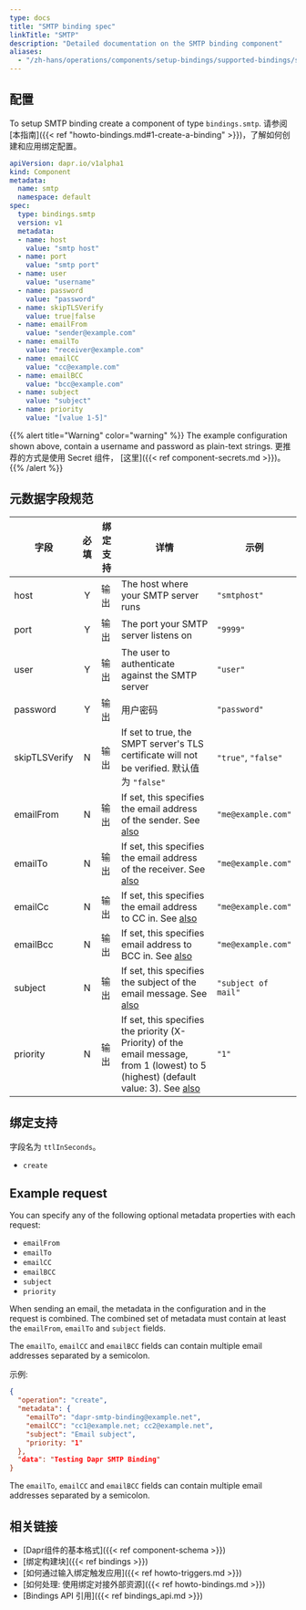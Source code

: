 ```yaml
---
type: docs
title: "SMTP binding spec"
linkTitle: "SMTP"
description: "Detailed documentation on the SMTP binding component"
aliases:
  - "/zh-hans/operations/components/setup-bindings/supported-bindings/smtp/"
---
```


## 配置

To setup SMTP binding create a component of type `bindings.smtp`. 请参阅[本指南]({{< ref "howto-bindings.md#1-create-a-binding" >}})，了解如何创建和应用绑定配置。


```yaml
apiVersion: dapr.io/v1alpha1
kind: Component
metadata:
  name: smtp
  namespace: default
spec:
  type: bindings.smtp
  version: v1
  metadata:
  - name: host
    value: "smtp host"
  - name: port
    value: "smtp port"
  - name: user
    value: "username"
  - name: password
    value: "password"
  - name: skipTLSVerify
    value: true|false
  - name: emailFrom
    value: "sender@example.com"
  - name: emailTo
    value: "receiver@example.com"
  - name: emailCC
    value: "cc@example.com"
  - name: emailBCC
    value: "bcc@example.com"
  - name: subject
    value: "subject"
  - name: priority
    value: "[value 1-5]"
```

{{% alert title="Warning" color="warning" %}}
The example configuration shown above, contain a username and password as plain-text strings. 更推荐的方式是使用 Secret 组件， [这里]({{< ref component-secrets.md >}})。
{{% /alert %}}

## 元数据字段规范

| 字段            | 必填 | 绑定支持 | 详情                                                                                                                                                     | 示例                  |
| ------------- |:--:| ---- | ------------------------------------------------------------------------------------------------------------------------------------------------------ | ------------------- |
| host          | Y  | 输出   | The host where your SMTP server runs                                                                                                                   | `"smtphost"`        |
| port          | Y  | 输出   | The port your SMTP server listens on                                                                                                                   | `"9999"`            |
| user          | Y  | 输出   | The user to authenticate against the SMTP server                                                                                                       | `"user"`            |
| password      | Y  | 输出   | 用户密码                                                                                                                                                   | `"password"`        |
| skipTLSVerify | N  | 输出   | If set to true, the SMPT server's TLS certificate will not be verified. 默认值为 `"false"`                                                                 | `"true"`, `"false"` |
| emailFrom     | N  | 输出   | If set, this specifies the email address of the sender. See [also](#example-request)                                                                   | `"me@example.com"`  |
| emailTo       | N  | 输出   | If set, this specifies the email address of the receiver. See [also](#example-request)                                                                 | `"me@example.com"`  |
| emailCc       | N  | 输出   | If set, this specifies the email address to CC in. See [also](#example-request)                                                                        | `"me@example.com"`  |
| emailBcc      | N  | 输出   | If set, this specifies email address to BCC in. See [also](#example-request)                                                                           | `"me@example.com"`  |
| subject       | N  | 输出   | If set, this specifies the subject of the email message. See [also](#example-request)                                                                  | `"subject of mail"` |
| priority      | N  | 输出   | If set, this specifies the priority (X-Priority) of the email message, from 1 (lowest) to 5 (highest) (default value: 3). See [also](#example-request) | `"1"`               |

## 绑定支持

字段名为 `ttlInSeconds`。

- `create`

## Example request

You can specify any of the following optional metadata properties with each request:

- `emailFrom`
- `emailTo`
- `emailCC`
- `emailBCC`
- `subject`
- `priority`

When sending an email, the metadata in the configuration and in the request is combined. The combined set of metadata must contain at least the `emailFrom`, `emailTo` and `subject` fields.

The `emailTo`, `emailCC` and `emailBCC` fields can contain multiple email addresses separated by a semicolon.

示例:
```json
{
  "operation": "create",
  "metadata": {
    "emailTo": "dapr-smtp-binding@example.net",
    "emailCC": "cc1@example.net; cc2@example.net",
    "subject": "Email subject",
    "priority: "1"
  },
  "data": "Testing Dapr SMTP Binding"
}
```

The `emailTo`, `emailCC` and `emailBCC` fields can contain multiple email addresses separated by a semicolon.
## 相关链接

- [Dapr组件的基本格式]({{< ref component-schema >}})
- [绑定构建块]({{< ref bindings >}})
- [如何通过输入绑定触发应用]({{< ref howto-triggers.md >}})
- [如何处理: 使用绑定对接外部资源]({{< ref howto-bindings.md >}})
- [Bindings API 引用]({{< ref bindings_api.md >}})
